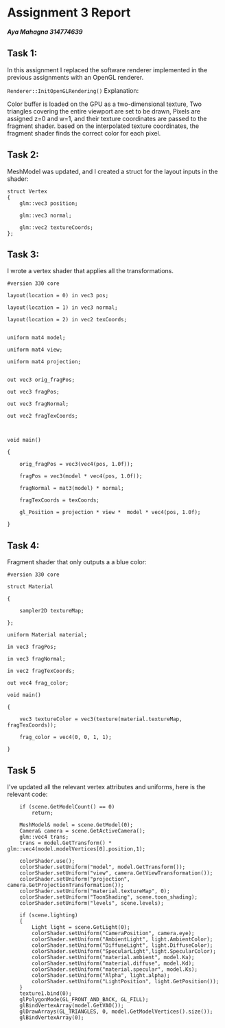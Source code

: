 # Assignment 3 Report
***Aya Mahagna 314774639***

## Task 1:
In this assignment I replaced the software renderer implemented in the previous assignments with an OpenGL renderer.

`Renderer::InitOpenGLRendering()` Explanation:

Color buffer is loaded on the GPU as a two-dimensional texture, Two triangles covering the entire viewport are set to be drawn, Pixels are assigned z=0 and w=1, and their texture coordinates are passed to the fragment shader. based on the interpolated texture coordinates, the fragment shader finds the correct color for each pixel.

## Task 2:
MeshModel was updated, and I created a struct for the layout inputs in the shader:
```
struct Vertex
{
	glm::vec3 position;

	glm::vec3 normal;

	glm::vec2 textureCoords;
};
```
## Task 3:
I wrote a vertex shader that applies all the transformations.  

```
#version 330 core

layout(location = 0) in vec3 pos;

layout(location = 1) in vec3 normal;

layout(location = 2) in vec2 texCoords;


uniform mat4 model;

uniform mat4 view;

uniform mat4 projection;


out vec3 orig_fragPos;

out vec3 fragPos;

out vec3 fragNormal;

out vec2 fragTexCoords;



void main()

{

	orig_fragPos = vec3(vec4(pos, 1.0f));

	fragPos = vec3(model * vec4(pos, 1.0f));

	fragNormal = mat3(model) * normal;

	fragTexCoords = texCoords;

	gl_Position = projection * view *  model * vec4(pos, 1.0f);

}
```
## Task 4:
Fragment shader that only outputs a a blue color:
```
#version 330 core

struct Material

{

	sampler2D textureMap;

};

uniform Material material;

in vec3 fragPos;

in vec3 fragNormal;

in vec2 fragTexCoords;

out vec4 frag_color;

void main()

{

	vec3 textureColor = vec3(texture(material.textureMap, fragTexCoords));

	frag_color = vec4(0, 0, 1, 1);

}
```
## Task 5
I've updated all the relevant vertex attributes and uniforms, here is the relevant code:

```
	if (scene.GetModelCount() == 0)
	    return;

	MeshModel& model = scene.GetModel(0);
	Camera& camera = scene.GetActiveCamera();
	glm::vec4 trans;
	trans = model.GetTransform() * glm::vec4(model.modelVertices[0].position,1);
	
	colorShader.use();
	colorShader.setUniform("model", model.GetTransform());
	colorShader.setUniform("view", camera.GetViewTransformation());
	colorShader.setUniform("projection", camera.GetProjectionTransformation());
	colorShader.setUniform("material.textureMap", 0);
	colorShader.setUniform("ToonShading", scene.toon_shading);
	colorShader.setUniform("levels", scene.levels);

	if (scene.lighting)
	{
		Light light = scene.GetLight(0);
		colorShader.setUniform("CameraPosition", camera.eye);
		colorShader.setUniform("AmbientLight", light.AmbientColor);
		colorShader.setUniform("DiffuseLight", light.DiffuseColor);
		colorShader.setUniform("SpecularLight",light.SpecularColor);
		colorShader.setUniform("material.ambient", model.Ka);
		colorShader.setUniform("material.diffuse", model.Kd);
		colorShader.setUniform("material.specular", model.Ks);
		colorShader.setUniform("Alpha", light.alpha);
		colorShader.setUniform("LightPosition", light.GetPosition());
	}
	texture1.bind(0);
	glPolygonMode(GL_FRONT_AND_BACK, GL_FILL);
	glBindVertexArray(model.GetVAO());
	glDrawArrays(GL_TRIANGLES, 0, model.GetModelVertices().size());
	glBindVertexArray(0);

```

	

